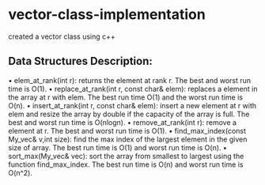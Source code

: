 # vector-class-implementation

created a vector class using c++

## Data Structures Description:
• elem_at_rank(int r): returns the element at rank r. The best and worst run time is O(1).
• replace_at_rank(int r, const char& elem): replaces a element in the array at r with elem. The best run time
O(1) and the worst run time is O(n).
• insert_at_rank(int r, const char& elem): insert a new element at r with elem and resize the array by double
if the capacity of the array is full. The best and worst run time is O(nlogn).
• remove_at_rank(int r): remove a element at r. The best and worst run time is O(1).
• find_max_index(const My_vec& v,int size): find the max index of the largest element in the given size of
array. The best run time is O(1) and worst run time is O(n).
• sort_max(My_vec& vec): sort the array from smallest to largest using the function find_max_index. The
best run time is O(n) and worst run time is O(n^2).
